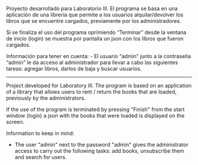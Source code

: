 Proyecto desarrollado para Laboratorio III. El programa se basa en una aplicación de una librería que permite a los usuarios alquilar/devolver los libros que se encuentre cargados, previamente por los administradores.

Si se finaliza el uso del programa oprimiendo “Terminar” desde la ventana de inicio (login) se muestra por pantalla un json con los libros que fueron cargados.

Información para tener en cuenta:
     -	El usuario “admin” junto a la contraseña “admin” le da acceso al administrador para llevar a cabo las siguientes tareas: agregar libros, darlos de baja y buscar usuarios.

--------------------------------------------------------------------------------------------------------------------------------------------

Project developed for Laboratory III. The program is based on an application of a library that allows users to rent / return the books that are loaded, previously by the administrators.

If the use of the program is terminated by pressing "Finish" from the start window (login) a json with the books that were loaded is displayed on the screen.

Information to keep in mind:
- The user "admin" next to the password "admin" gives the administrator access to carry out the following tasks: add books, unsubscribe them and search for users.
